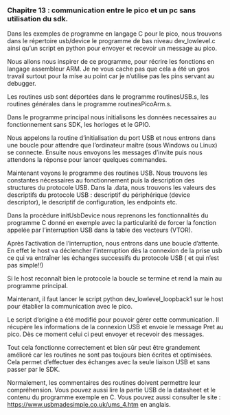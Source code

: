 ### Chapitre 13 : communication entre le pico et un pc sans utilisation du sdk.

Dans les exemples de programme en langage C pour le pico, nous trouvons dans le répertoire usb/device le programme de bas niveau dev_lowlevel.c ainsi qu’un script en python pour envoyer et recevoir un message au pico.

Nous allons nous inspirer de ce programme, pour récrire les fonctions en langage assembleur ARM. Je ne vous cache pas que cela a été un gros travail surtout pour la mise au point car je n’utilise pas les pins servant au debugger.

Les routines usb sont déportées dans le programme routinesUSB.s, les routines générales dans le programme routinesPicoArm.s.

Dans le programme principal nous initialisons les données necessaires au fonctionnement sans SDK, les horloges et le GPIO.

Nous appelons la routine d’initialisation du port USB et nous entrons dans une boucle pour attendre que l’ordinateur maître (sous Windows ou Linux) se connecte.
Ensuite nous envoyons les messages d’invite puis nous attendons la réponse pour lancer quelques commandes.

Maintenant voyons le programme des routines USB. Nous trouvons les constantes nécessaires au fonctionnement puis la description des structures du protocole USB.
Dans la .data, nous trouvons les valeurs des descriptifs du protocole USB : descriptif du périphérique (device descriptor), le descriptif de configuration, les endpoints etc.

Dans la procèdure initUsbDevice nous reprenons les fonctionnalités du programme C donné en exemple avec la particularité de forcer la fonction appelée par l’interruption USB dans la table des vecteurs (VTOR).

Après l’activation de l’interruption, nous entrons dans une boucle d’attente. En effet le host va déclencher l’interruption dès la connexion de la prise usb ce qui va entraîner les échanges successifs du protocole USB ( et qui n’est pas simple!!)

Si le host reconnaît bien le protocole la boucle se termine et rend la main au programme principal.

Maintenant, il faut lancer le script python dev_lowlevel_loopback1 sur le host pour établier la communication avec le pico.

Le script d’origine a été modifié pour pouvoir gérer cette communication. Il récupère les informations de la connexion USB et envoie le message Pret au pico. 
Dès ce moment celui ci peut envoyer et recevoir des messages.

Tout cela fonctionne correctement et bien sûr peut être grandement amélioré car les routines ne sont pas toujours bien écrites et optimisées. Cela permet d’effectuer des échanges avec la seule liaison USB et sans passer par le SDK.

Normalement, les commentaires des routines doivent permettre leur compréhension. Vous pouvez aussi lire la partie USB de la datasheet et le contenu du programme exemple en C.
Vous pouvez aussi consulter le site : https://www.usbmadesimple.co.uk/ums_4.htm  en anglais.
